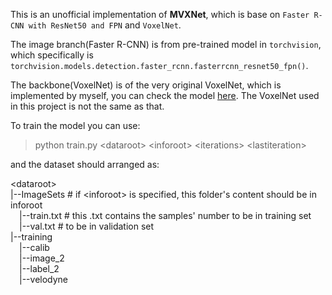 This is an unofficial implementation of <b>MVXNet</b>, 
which is base on `Faster R-CNN with ResNet50 and FPN` and 
`VoxelNet`.

The image branch(Faster R-CNN) is from pre-trained model in 
`torchvision`, which specifically is `torchvision.models.detection.faster_rcnn.fasterrcnn_resnet50_fpn()`.

The backbone(VoxelNet) is of the very original VoxelNet, which
is implemented by myself, you can check the model [here](https://github.com/MakiseChris666/VoxelNet-Makise).
The VoxelNet used in this project is not the same as that.

To train the model you can use: 
> python train.py &lt;dataroot&gt; &lt;inforoot> &lt;iterations&gt; &lt;lastiteration&gt;

and the dataset should arranged as:

&lt;dataroot&gt; \
|--ImageSets # if &lt;inforoot&gt; is specified, this folder's content should be in inforoot \
&emsp;|--train.txt # this .txt contains the samples' number to be in training set \
&emsp;|--val.txt # to be in validation set \
|--training \
&emsp;|--calib \
&emsp;|--image_2 \
&emsp;|--label_2 \
&emsp;|--velodyne